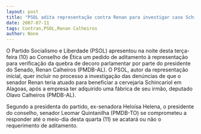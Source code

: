 ```yaml
---
layout: post
title: "PSOL adita representação contra Renan para investigar caso Schincariol"
date: 2007-07-11
tags: Contran,PSOL,Renan Calheiros
author: None
---
```

O Partido Socialismo e Liberdade (PSOL) apresentou na noite desta ter&ccedil;a-feira (10) ao Conselho de &Eacute;tica um pedido de aditamento &agrave; representa&ccedil;&atilde;o para verifica&ccedil;&atilde;o da quebra de decoro parlamentar por parte do presidente do Senado, Renan Calheiros (PMDB-AL). 
O PSOL, autor da representa&ccedil;&atilde;o inicial, quer incluir no processo a investiga&ccedil;&atilde;o das den&uacute;ncias de que o senador Renan teria atuado para beneficiar a cervejaria Schincariol em Alagoas, ap&oacute;s a empresa ter adquirido uma f&aacute;brica de seu irm&atilde;o, deputado Olavo Calheiros (PMDB-AL). 

Segundo a presidenta do partido, ex-senadora Helo&iacute;sa Helena, o presidente do conselho, senador Leomar Quintanilha (PMDB-TO) se comprometeu a responder at&eacute; o meio-dia desta quarta (11) se acatar&aacute; ou n&atilde;o o requerimento de aditamento. 